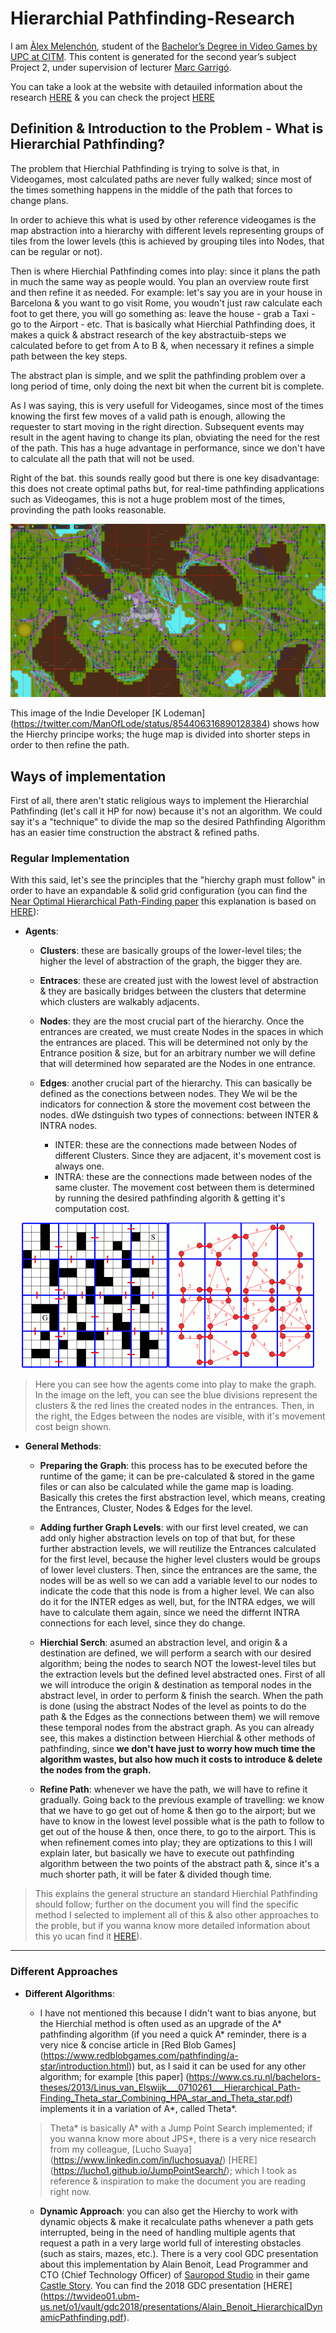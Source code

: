 # Hierarchial Pathfinding-Research

I am [Àlex Melenchón](https://www.linkedin.com/in/alex-melench%C3%B3n-maza-a46981195/), student of the [Bachelor’s Degree in
Video Games by UPC at CITM](https://www.citm.upc.edu/ing/estudis/graus-videojocs/). This content is generated for the second year’s
subject Project 2, under supervision of lecturer [Marc Garrigó](https://www.linkedin.com/in/mgarrigo/).

You can take a look at the website with detauiled information about the research [HERE](https://github.com/AlexMelenchon/Hierarchial-Pathfinding-Research) & you can check the project [HERE](https://github.com/AlexMelenchon/Hierarchial-Pathfinding-Research)

## Definition & Introduction to the Problem - What is  Hierarchial Pathfinding?
The problem that Hierchial Pathfinding is trying to solve is that, in Videogames, most calculated paths are never fully walked; since most of the times something happens in the middle of the path that forces to change plans.

In order to achieve this what is used by other reference videogames is the map abstraction into a hierarchy with different levels representing groups of tiles from the lower levels (this is achieved by grouping tiles into Nodes, that can be regular or not).

Then is where Hierchial Pathfinding comes into play: since it plans the path in much the same way as people would. You plan an overview route first and then refine it as needed. For example: let's say you are in your house in Barcelona & you want to go visit Rome, you woudn't just raw calculate each foot to get there, you will go something as: leave the house - grab a Taxi - go to the Airport - etc. That is basically what Hierchial Pathfinding does, it makes a quick & abstract research of the key abstractuib-steps we calculated before to get from A to B &, when necessary it refines a simple path between the key steps.

The abstract plan is simple, and we split the pathfinding problem over a long period of time, only doing the next bit when the current bit is complete.

As I was saying, this is very usefull for Videogames, since most of the times knowing the first few moves of a valid path is enough, allowing the requester to start moving in the right direction. Subsequent events may result in the agent having to change its plan, obviating the need for the rest of the path. This has a huge advantage in performance, since we don't have to calculate all the path that will not be used.

Right of the bat. this sounds really good but there is one key disadvantage: this does not create optimal paths but, for real-time pathfinding applications such as Videogames, this is not a huge problem most of the times, provinding the path looks reasonable.

<p align="right">
<img src="https://github.com/AlexMelenchon/Hierarchial-Pathfinding-Research/blob/master/docs/images/hpaGraph.jpg" >
</p>

This image of the Indie Developer [K Lodeman] (https://twitter.com/ManOfLode/status/854406316890128384) shows how the Hierchy principe works; the huge map is divided into shorter steps in order to then refine the path.

## Ways of implementation
First of all, there aren't static religious ways to implement the Hierarchial Pathfinding (let's call it HP for now) because it's not an algorithm. We could say it's a "technique" to divide the map so the desired Pathfinding Algorithm has an easier time construction the abstract & refined paths.

### Regular Implementation

With this said, let's see the principles that the "hierchy graph must follow" in order to have an expandable & solid grid configuration (you can find the [Near Optimal Hierarchical Path-Finding paper](http://webdocs.cs.ualberta.ca/~kulchits/Jonathan_Testing/publications/ai_publications/jogd.pdf) this explanation is based on [HERE](http://webdocs.cs.ualberta.ca/~kulchits/Jonathan_Testing/publications/ai_publications/jogd.pdf)):

- **Agents**:

  - **Clusters**: these are basically groups of the lower-level tiles; the higher the level of abstraction of the graph, the bigger they are.
    
  - **Entraces**: these are created just with the lowest level of abstraction & they are basically bridges between the clusters that determine which clusters are walkably adjacents.

  - **Nodes**: they are the most crucial part of the hierarchy. Once the entrances are created, we must create Nodes in the spaces in which the entrances are placed. This will be determined not only by the Entrance position & size, but for an arbitrary number we will define that will determined how separated are the Nodes in one entrance.
 
   - **Edges**: another crucial part of the hierarchy. This can basically be defined as the conections between nodes. They We wil be the indicators for connection & store the movement cost between the nodes. dWe dstinguish two types of connections: between INTER & INTRA nodes.
      - INTER: these are the connections made between Nodes of different Clusters. Since they are adjacent, it's movement cost is always one.
       - INTRA: these are the connections made between nodes of the same cluster. The movement cost between them is determined by running the desired pathfinding algorith & getting it's computation cost.
     

   
<p align="center">
<img src="https://raw.githubusercontent.com/AlexMelenchon/Hierarchial-Pathfinding-Research/master/docs/images/full_structuresExplanation.png" >
</p>

> Here you can see how the agents come into play to make the graph. In the image on the left, you can see the blue divisions represent the clusters & the red lines the created nodes in the entrances. Then, in the right, the Edges between the nodes are visible, with it's movement cost beign shown.


 - **General Methods**:
 
    - **Preparing the Graph**: this process has to be executed before the runtime of the game; it can be pre-calculated & stored in the game files or can also be calculated while the game map is loading. Basically this cretes the first abstraction level, which means, creating the Entrances, Cluster, Nodes & Edges for the level.
    
    - **Adding further Graph Levels**: with our first level created, we can add only higher abstraction levels on top of that but, for these  further abstraction levels, we will  reutilize the Entrances calculated for the first level, because the higher level clusters would be groups of lower level clusters. Then, since the entrances are the same, the nodes will be as well so we can add a variable level to our nodes to indicate the code that this node is from a higher level. We can also do it for the INTER edges as well, but, for the INTRA edges, we will have to calculate them again, since we need the differnt INTRA connections for each level, since they do change.
   
   - **Hierchial Serch**: asumed an abstraction level, and origin & a destination are defined, we will perform a search with our desired algorithm; being the nodes to search NOT the lowest-level tiles but the extraction levels but the defined level abstracted ones. First of all we will introduce the origin & destination as temporal nodes in the abstract level, in order to perform & finish the search. When the path is done (using the abstract Nodes of the level as points to do the path & the Edges as the connections between them) we will remove these temporal nodes from the abstract graph. 
   As you can already see, this makes a distinction between Hierchial & other methods of pathfinding, since **we don't have just to worry how much time the algorithm wastes, but also how much it costs to introduce & delete the nodes from the graph.**
   
   - **Refine Path**: whenever we have the path, we will have to refine it gradually. Going back to the previous example of travelling: we know that we have to go get out of home & then go to the airport; but we have to know in the lowest level possible what is the path to follow to get out of the house & then, once there, to go to the airport. This is when refinement comes into play; they are optizations to this I will explain later, but basically we have to execute out pathfinding algorithm between the two points of the abstract path &, since it's a much shorter path, it will be fater & divided though time.
   
> This explains the general structure an standard Hierchial Pathfinding should follow;  further on the document you will find the specific method I selected to implement all of this & also other approaches to the proble, but if you wanna know more detailed information about this  yo ucan find it [HERE](http://webdocs.cs.ualberta.ca/~kulchits/Jonathan_Testing/publications/ai_publications/jogd.pdf)).

***

  ### Different Approaches


 - **Different Algorithms**:
    - I have not mentioned this because I didn't want to bias anyone, but the Hierchial method is often used as an upgrade of the A* pathfinding algorithm (if you need a quick A* reminder, there is a very nice & concise article in  [Red Blob Games] (https://www.redblobgames.com/pathfinding/a-star/introduction.html)) but, as I said it can be used for any other algorithm; for example [this paper] (https://www.cs.ru.nl/bachelors-theses/2013/Linus_van_Elswijk___0710261___Hierarchical_Path-Finding_Theta_star_Combining_HPA_star_and_Theta_star.pdf) implements it in a variation of A*, called Theta*.
    
    > Theta* is basically A* with a Jump Point Search implemented; if you wanna know more about JPS*, there is a very nice research from my colleague, [Lucho Suaya] (https://www.linkedin.com/in/luchosuaya/) [HERE] (https://lucho1.github.io/JumpPointSearch/); which I took as reference & inspiration to make the document you are reading right now.
    
   - **Dynamic Approach**: you can also get the Hierchy to work with dynamic objects & make it recalculate paths whenever a path gets interrupted, being in the need of handling multiple agents that request a path in a very large world full of interesting obstacles (such as stairs, mazes, etc.). There is a very cool GDC presentation about  this implementation by Alain Benoit, Lead Programmer and CTO (Chief Technology Officer) of [Sauropod Studio](https://www.sauropodstudio.com/english-1) in their game [Castle Story](http://www.castlestory.net/). You can find the 2018 GDC presentation [HERE] (https://twvideo01.ubm-us.net/o1/vault/gdc2018/presentations/Alain_Benoit_HierarchicalDynamicPathfinding.pdf).
   
   

    


